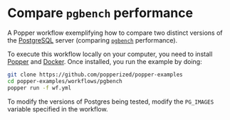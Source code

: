 # Compare `pgbench` performance

A Popper workflow exemplifying how to compare two distinct versions of 
the [PostgreSQL](https://www.postgresql.org) server (comparing 
[`pgbench`](https://www.postgresql.org/docs/current/pgbench.html) 
performance).

To execute this workflow locally on your computer, you need to install 
[Popper](https://github.com/systemslab/popper) and 
[Docker](https://docs.docker.com/install/). Once installed, you run 
the example by doing:

```bash
git clone https://github.com/popperized/popper-examples
cd popper-examples/workflows/pgbench
popper run -f wf.yml
```

To modify the versions of Postgres being tested, modify the 
`PG_IMAGES` variable specified in the workflow.
